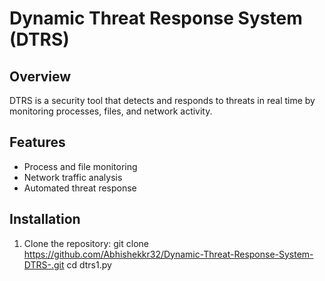 # Dynamic Threat Response System (DTRS)

## Overview
DTRS is a security tool that detects and responds to threats in real time by monitoring processes, files, and network activity.

## Features
- Process and file monitoring
- Network traffic analysis
- Automated threat response

## Installation
1. Clone the repository:
   git clone https://github.com/Abhishekkr32/Dynamic-Threat-Response-System-DTRS-.git
   cd dtrs1.py
   

